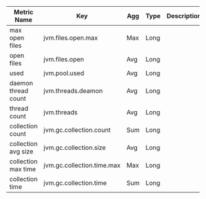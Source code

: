 Metric Name | Key | Agg | Type | Description
--- | --- | --- | --- | ---
max open files | jvm.files.open.max | Max | Long | 
open files | jvm.files.open | Avg | Long | 
used | jvm.pool.used | Avg | Long | 
daemon thread count | jvm.threads.deamon | Avg | Long | 
thread count | jvm.threads | Avg | Long | 
collection count | jvm.gc.collection.count | Sum | Long | 
collection avg size | jvm.gc.collection.size | Avg | Long | 
collection max time | jvm.gc.collection.time.max | Max | Long | 
collection time | jvm.gc.collection.time | Sum | Long | 
